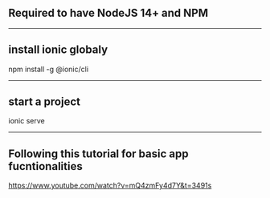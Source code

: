 ## Required to have NodeJS 14+ and NPM
-----
## install ionic globaly
npm install -g @ionic/cli

---- 
## start a project
ionic serve

----
## Following this tutorial for basic app fucntionalities
https://www.youtube.com/watch?v=mQ4zmFy4d7Y&t=3491s